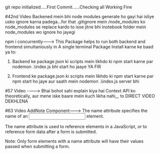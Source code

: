 git repo initialized.....First Commit......Checking all Working Fine

#42nd Video
Backened mein bhi node modules generate ho gayi hai isliye usko ignore karna padega...for that .gitignore mein  /node_modules ko node_modules se replace kardo to isse jitne bhi inotebook folder mein node_modules wo ignore ho jayegi

npm i concurrently---> This Package helps to run both backend and frontend simultaniously in A single terminal
Package Install karne ke baad ya to:
1) Backend ke package.json ki scripts mein likhdo ki npm start karne par nodemon .\index.js bhi start ho jaaye      YA FIR

2) Frontend ke package.json ki scripts mein likhdo ki npm start karne par npm start ho jaye aur saath mein nodemon .\index.js server bhi

#57 Video ----> Bhai bohot sahi explain kiya hai Context API ko theoretically, aur mene iske baare mein kuch likha nahi,,, to DIRECT VIDEO DEKHLENA


#63 Video AddNote Component---> The name attribute specifies the name of an <input> element.

The name attribute is used to reference elements in a JavaScript, or to reference form data after a form is submitted.

Note: Only form elements with a name attribute will have their values passed when submitting a form.